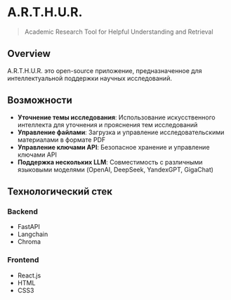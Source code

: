# A.R.T.H.U.R. 

> Academic Research Tool for Helpful Understanding and Retrieval

## Overview
A.R.T.H.U.R. это open-source приложение, предназначенное для интеллектуальной поддержки научных исследований.

## Возможности
- **Уточнение темы исследования**: Использование искусственного интеллекта для уточнения и прояснения тем исследований
- **Управление файлами**: Загрузка и управление исследовательскими материалами в формате PDF
- **Управление ключами API**: Безопасное хранение и управление ключами API
- **Поддержка нескольких LLM**: Совместимость с различными языковыми моделями (OpenAI, DeepSeek, YandexGPT, GigaChat)

## Технологический стек
### Backend
- FastAPI
- Langchain
- Chroma

### Frontend
- React.js
- HTML
- CSS3
